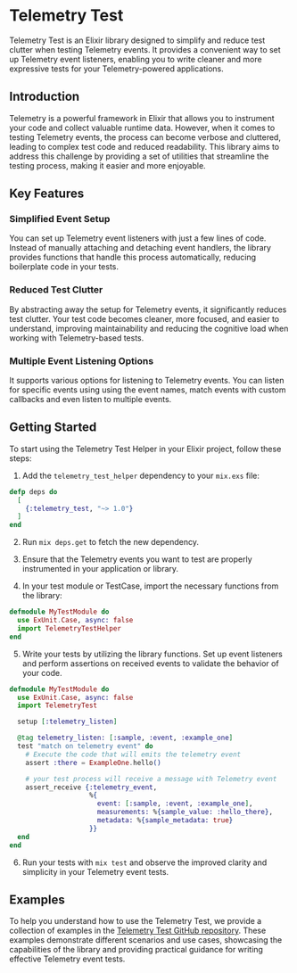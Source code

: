 # Telemetry Test

Telemetry Test is an Elixir library designed to simplify and reduce test clutter when testing Telemetry events. It provides a convenient way to set up Telemetry event listeners, enabling you to write cleaner and more expressive tests for your Telemetry-powered applications.

## Introduction

Telemetry is a powerful framework in Elixir that allows you to instrument your code and collect valuable runtime data. However, when it comes to testing Telemetry events, the process can become verbose and cluttered, leading to complex test code and reduced readability. This library aims to address this challenge by providing a set of utilities that streamline the testing process, making it easier and more enjoyable.

## Key Features

### Simplified Event Setup

You can set up Telemetry event listeners with just a few lines of code. Instead of manually attaching and detaching event handlers, the library provides functions that handle this process automatically, reducing boilerplate code in your tests.

### Reduced Test Clutter

By abstracting away the setup for Telemetry events, it significantly reduces test clutter. Your test code becomes cleaner, more focused, and easier to understand, improving maintainability and reducing the cognitive load when working with Telemetry-based tests.

### Multiple Event Listening Options

It supports various options for listening to Telemetry events. You can listen for specific events using using the event names, match events with custom callbacks and even listen to multiple events.


## Getting Started

To start using the Telemetry Test Helper in your Elixir project, follow these steps:

1. Add the `telemetry_test_helper` dependency to your `mix.exs` file:

```elixir
defp deps do
  [
    {:telemetry_test, "~> 1.0"}
  ]
end
```

2. Run `mix deps.get` to fetch the new dependency.

3. Ensure that the Telemetry events you want to test are properly instrumented in your application or library.

4. In your test module or TestCase, import the necessary functions from the library:

```elixir
defmodule MyTestModule do
  use ExUnit.Case, async: false
  import TelemetryTestHelper
end
```

5. Write your tests by utilizing the library functions. Set up event listeners and perform assertions on received events to validate the behavior of your code.

```elixir
defmodule MyTestModule do
  use ExUnit.Case, async: false
  import TelemetryTest

  setup [:telemetry_listen]

  @tag telemetry_listen: [:sample, :event, :example_one]
  test "match on telemetry event" do
    # Execute the code that will emits the telemetry event
    assert :there = ExampleOne.hello()

    # your test process will receive a message with Telemetry event
    assert_receive {:telemetry_event,
                    %{
                      event: [:sample, :event, :example_one],
                      measurements: %{sample_value: :hello_there},
                      metadata: %{sample_metadata: true}
                    }}
  end
end
```

6. Run your tests with `mix test` and observe the improved clarity and simplicity in your Telemetry event tests.


## Examples

To help you understand how to use the Telemetry Test, we provide a collection of examples in the [Telemetry Test GitHub repository](https://github.com/highmobility/telemetry_test/tree/main/test/examples). These examples demonstrate different scenarios and use cases, showcasing the capabilities of the library and providing practical guidance for writing effective Telemetry event tests.
